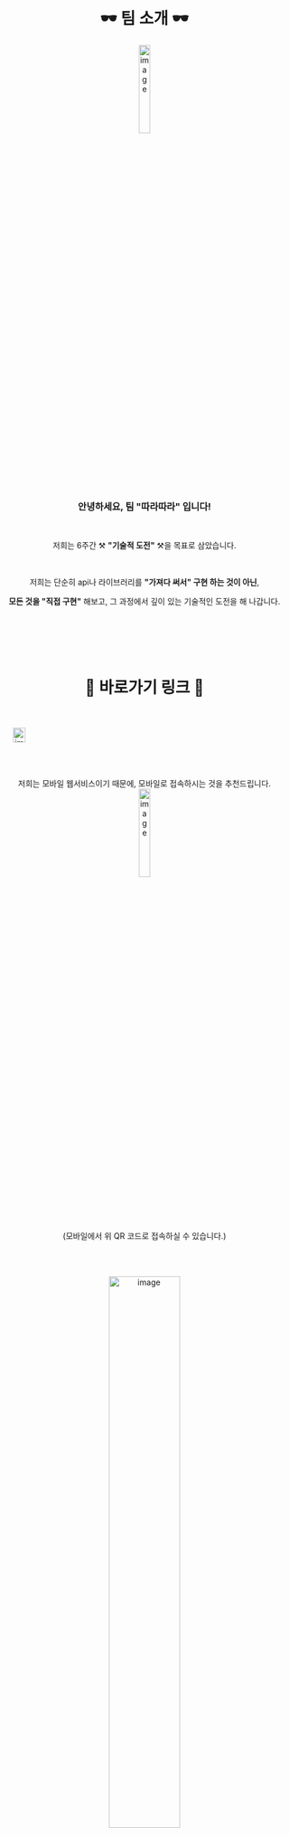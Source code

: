 <div align="center">
<h1>🕶️ 팀 소개 🕶️</h1>
  
<img width="20%" alt="image" src="https://github.com/user-attachments/assets/820e58bf-81a7-41c4-a50a-62c474739ad0" />


### 안녕하세요, 팀 "따라따라" 입니다!

<br />

저희는 6주간 ⚒ **"기술적 도전"** ⚒을 목표로 삼았습니다.

<br />

저희는 단순히 api나 라이브러리를 **"가져다 써서" 구현 하는 것이 아닌**,

**모든 것을 "직접 구현"** 해보고, 그 과정에서 깊이 있는 기술적인 도전을 해 나갑니다.


<br /><br /><br /><br />

<h1>🎢 바로가기 링크 🎢</h1>
<br /><br />
<div align="center" style="display: flex">
  <a href="https://ddara.kro.kr/"><img width="60%" alt="image" src="https://github.com/user-attachments/assets/0eaf0bac-01bc-44ae-ab02-56c2c9951ce1" /></a>
</div>

<br />
저희는 모바일 웹서비스이기 때문에, 모바일로 접속하시는 것을 추천드립니다.
<br />
<img width="20%" alt="image" src="https://github.com/user-attachments/assets/32d30ab1-7d87-4e86-bcca-9f30d1150f3c" />


<br />
(모바일에서 위 QR 코드로 접속하실 수 있습니다.)


<br /><br />

<a href="https://harsh-flier-3c0.notion.site/133b1b2b649180648a0fe8dcecbc12ea?pvs=4"><img width="50%" alt="image" src="https://github.com/user-attachments/assets/5aa43481-ba7e-473a-bce1-7d1379a17ed0" /></a>

<br />

<div align="center" style="display: flex">
<a href="https://www.figma.com/design/r9nl4Jcz9VXIMbrpf50wY6/PickMeUp?node-id=90-1897"><img width="18%" alt="image" src="https://github.com/user-attachments/assets/eff4141f-bd7f-4791-8789-ae1c8c2c9602" /></a>
<a href="https://www.figma.com/design/r9nl4Jcz9VXIMbrpf50wY6/PickMeUp?node-id=87-929"><img width="18%" alt="image" src="https://github.com/user-attachments/assets/74606b44-04a2-4b06-9f52-b12e453bc882" /></a>
<a href="https://www.notion.so/127b1b2b649180e88f70d6a4648924a0?pvs=4"><img width="18%" alt="image" src="https://github.com/user-attachments/assets/a8108a13-e48b-4c9e-b840-a446b3f54f6c" /></a>
</div>

<br />

<div align="center" style="display: flex; gap: 10px">
<a href="https://github.com/orgs/boostcampwm-2024/projects/196"><img width="18%" alt="image" src="https://github.com/user-attachments/assets/5507e684-7628-46a5-b317-761aa9483bec" /></a>
<a href="https://ddara.kro.kr/api-docs"><img width="18%" alt="image" src="https://github.com/user-attachments/assets/457b1e76-71a8-4a2d-8cd7-f60378b0bbe2" /></a>
<a href=""><img width="18%" alt="image" src="https://github.com/user-attachments/assets/6500d674-d951-4cc0-ae71-5502c1dedea9" /></a>
</div>




</div>

<br /><br /><br /><br />


![image](https://github.com/user-attachments/assets/da9357c4-095f-4f1c-9d04-7e377a0f23f1)




<br /><br />

## 💡 핵심 기능

### 1. 지도 위 캔버스에 출발지/도착지 마커, 경로 그리기

- 캔버스 위에 그려둔 그림은 지도(캔버스)를 이동하거나 확대/축소하더라도 그린 위치(지도 기준)에 그대로 존재해야 함

<div align="center">
<img width="500" alt="image" src="https://github.com/user-attachments/assets/a1cc5824-f30f-4e11-9cfc-b9279fc13e0d" />
<img width="500" alt="image" src="https://github.com/user-attachments/assets/63590a47-7b52-4413-8732-313a8dac58ff" />
</div>

<br /><br />

### 2. 실시간 위치 파악

- 호스트(손자)는 게스트들(할머니, 할아버지)의 위치 실시간으로 확인 가능해야 함
- 게스트(할머니)는 본인의 위치와 호스트(손자)가 설정해둔 출발지, 도착지, 경로만을 확인할 수 있어야 함


<div align="center">
<img width="800" alt="image" src="https://github.com/user-attachments/assets/19a1efb6-1317-4d5d-aeb6-130f9e377f3e" />
</div>

<br /><br />

## 📃 우리의 기술적 도전

###  by. J060_김주원

- [[FE] 🎨 지도의 기능들 canvas에서 구현하기](https://velog.io/@jackson5272/%EC%A7%80%EB%8F%84%EC%9D%98-%EA%B8%B0%EB%8A%A5%EB%93%A4-canvas%EC%97%90%EC%84%9C-%EA%B5%AC%ED%98%84%ED%95%98%EA%B8%B0)

###  by. J174_이동율

- [[FE] 💾 초보 개발자의 데이터 관리 시행착오](https://misty-thread-f6e.notion.site/FE-14f87662ce1380b39c90d38e24a2dad8?pvs=4)

###  by. J210_임재도
 
- [[FE] 🧬 캔버스와 네이버 지도 API를 연동하기 위한 과정](https://fantasmith.com/dev-lab/challenge/boostcamp/ddara/canvas-and-map-linking)


###  by. J234_정혜인

- [[FE] 🗺️ 지도와 함께 움직이는 캔버스 설계/구현 시행착오 스토리](https://velog.io/@happyhyep/%EC%A7%80%EB%8F%84%EC%99%80-%ED%95%A8%EA%BB%98-%EC%9B%80%EC%A7%81%EC%9D%B4%EB%8A%94-%EC%BA%94%EB%B2%84%EC%8A%A4-%EA%B5%AC%ED%98%84-%EC%8A%A4%ED%86%A0%EB%A6%AC)

- [[BE] 🔌 실시간 소켓 통신의 도전기: 다양한 조건이 존재하는 통신 feat. 클라이언트와 서버 각각에서의 고민과 설계 과정](https://velog.io/@happyhyep/%EC%8B%A4%EC%8B%9C%EA%B0%84-%EC%86%8C%EC%BC%93-%ED%86%B5%EC%8B%A0%EC%9D%98-%EB%8F%84%EC%A0%84%EA%B8%B0-%EB%8B%A4%EC%96%91%ED%95%9C-%EC%A1%B0%EA%B1%B4%EC%9D%B4-%EC%A1%B4%EC%9E%AC%ED%95%98%EB%8A%94-%ED%86%B5%EC%8B%A0)

<br />

### ... 그 외 다양한 기술적 도전 보러가기

- [기술적 도전 모음zip](https://harsh-flier-3c0.notion.site/133b1b2b649180648a0fe8dcecbc12ea?pvs=4)

<br /><br />

## ⛏ 서비스 아키텍처

<img width="1300" alt="image" src="https://github.com/user-attachments/assets/ab20d1eb-dab9-4373-b32b-7e455debb5c5">


</div>

<br /><br />


## 🌱 팀원 소개

|J060_김주원|J174_이동율|J210_임재도|J234_정혜인|
|:--:|:--:|:--:|:--:|
|<a href="https://github.com/juwon5272"><img src="https://github.com/user-attachments/assets/f774ff48-8831-490f-b0fe-b18b024f7916" width="150px;" alt=""/></a>|<a href="https://github.com/leedongyull"><img src="https://github.com/user-attachments/assets/178c1cd6-b296-498e-adb1-60534eec2713" width="150px;" alt=""/></a>|<a href="https://github.com/effozen"><img src="https://github.com/user-attachments/assets/92bddae1-19ce-4b06-811e-52df15ac726c" width="150px;" alt=""/></a>|<a href="https://github.com/happyhyep"><img src="https://github.com/user-attachments/assets/40ac933c-3e19-4884-a5e9-da2f2298dd72" width="150px;" alt=""/></a>|
|FE|FE|FE|Full Stack (FE + BE)|
|<a href="https://github.com/juwon5272">@juwon5272</a>|<a href="https://github.com/leedongyull">@leedongyull</a>|<a href="https://github.com/effozen">@effozen</a>|<a href="https://github.com/happyhyep">@happyhyep</a>|


<br /><br />



